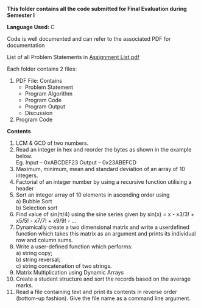 <p><strong>This folder contains all the code submitted for Final Evaluation during Semester I</strong></p>
<p><strong>Language Used:</strong> C</p>
<p>Code is well documented and can refer to the associated PDF for documentation</p>
<p>List of all Problem Statements in <a href="Assignment List/Assignment List.pdf">Assignment List.pdf</a><p>
<p>Each folder contains 2 files:</p>
<ol>
  <li>PDF File: Contains 
      <ul>
        <li>Problem Statement</li>
        <li>Program Algorithm</li>
        <li>Program Code</li>
        <li>Program Output</li>
        <li>Discussion</li>
      </ul>
  </li>
  <li>Program Code</li>
</ol>

<p><strong>Contents</strong></p>
<ol>
  <li>LCM & GCD of two numbers.</li>
  <li>Read an integer in hex and reorder the bytes as shown in the example below.<br> Eg. Input – 0xABCDEF23 Output – 0x23ABEFCD</li>
  <li>Maximum, minimum, mean and standard deviation of an array of 10 integers.</li>
  <li>Factorial of an integer number by using a recursive function utilising a header</li>
  <li>Sort an integer array of 10 elements in ascending order using <br>a) Bubble Sort <br>b) Selection sort</li>
  <li>Find value of sin(π/4) using the sine series given by sin(x) = x - x3/3! + x5/5! - x7/7! + x9/9! - …</li>
  <li>Dynamically create a two dimensional matrix and write a userdefined function which takes this matrix as an argument and prints its individual row and column sums.</li>
  <li>Write a user-defined function which performs: <br>a) string copy;<br>b) string reversal;<br> c) string concatenation of two strings.</li>
  <li>Matrix Multiplication using Dynamic Arrays</li>
  <li>Create a student structure and sort the records based on the average marks.</li>
  <li>Read a file containing text and print its contents in reverse order (bottom-up fashion). Give the file name as a command line argument.</li>
</ol>
